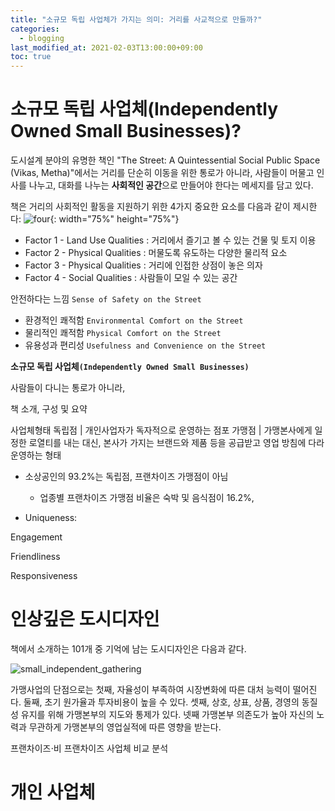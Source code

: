 ```yaml
---
title: "소규모 독립 사업체가 가지는 의미: 거리를 사교적으로 만들까?"
categories: 
  - blogging
last_modified_at: 2021-02-03T13:00:00+09:00
toc: true
---
```


# 소규모 독립 사업체(Independently Owned Small Businesses)?
도시설계 분야의 유명한 책인 "The Street: A Quintessential Social Public Space (Vikas, Metha)"에서는 거리를 단순히 이동을 위한 통로가 아니라, 사람들이 머물고 인사를 나누고, 대화를 나누는 **사회적인 공간**으로 만들어야 한다는 메세지를 담고 있다.

책은 거리의 사회적인 활동을 지원하기 위한 4가지 중요한 요소를 다음과 같이 제시한다:
![four](https://user-images.githubusercontent.com/72984476/109777982-a2283b80-7c47-11eb-87bd-e0e1a310931f.PNG){: width="75%" height="75%"}  

- Factor 1 - Land Use Qualities : 거리에서 즐기고 볼 수 있는 건물 및 토지 이용
- Factor 2 - Physical Qualities : 머물도록 유도하는 다양한 물리적 요소
- Factor 3 - Physical Qualities : 거리에 인접한 상점이 놓은 의자
- Factor 4 - Social Qualities : 사람들이 모일 수 있는 공간

안전하다는 느낌 `Sense of Safety on the Street`
- 환경적인 쾌적함 `Environmental Comfort on the Street`
- 물리적인 쾌적함 `Physical Comfort on the Street`
- 유용성과 편리성 `Usefulness and Convenience on the Street`

**소규모 독립 사업체`(Independently Owned Small Businesses)`**



사람들이 다니는 통로가 아니라, 

책 소개, 구성 및 요약

사업체형태
독립점 | 개인사업자가 독자적으로 운영하는 점포
가맹점 | 가맹본사에게 일정한 로열티를 내는 대신, 본사가 가지는 브랜드와 제품 등을 공급받고 영업 방침에 다라 운영하는 형태


- 소상공인의 93.2%는 독립점, 프랜차이즈 가맹점이 아님
  - 업종별 프랜차이즈 가맹점 비율은 숙박 및 음식점이 16.2%, 


- Uniqueness: 

Engagement

Friendliness

Responsiveness





# 인상깊은 도시디자인
책에서 소개하는 101개 중 기억에 남는 도시디자인은 다음과 같다.

![small_independent_gathering](https://user-images.githubusercontent.com/72984476/109102295-e1e4b400-776b-11eb-91b3-6bb0f535b1a5.png)

가맹사업의 단점으로는 첫째, 자율성이 부족하여 시장변화에 따른 대처 능력이 떨어진다.
둘째, 초기 원가율과 투자비용이 높을 수 있다. 셋째, 상호, 상표, 상품, 경영의 동질성
유지를 위해 가맹본부의 지도와 통제가 있다. 넷째 가맹본부 의존도가 높아 자신의 노력과
무관하게 가맹본부의 영업실적에 따른 영향을 받는다.

프랜차이즈⋅비 프랜차이즈 사업체 비교 분석

# 개인 사업체
